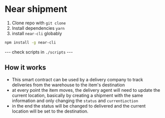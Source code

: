 # Near shipment

1. Clone repo with `git clone`
2. Install dependencies `yarn`
3. install `near-cli` globably

```bash
npm install -g near-cli
```

--- check scripts in `./scripts` ---

## How it works

- This smart contract can be used by a delivery company to track deliveries from the warehouse to the item's destination
- at every point the item moves, the delivery agent will need to update the current location, basically by creating a shipment with the same information and only changing the `status` and `currentLoction`
- in the end the status will be changed to delivered and the current location will be set to the destination.




